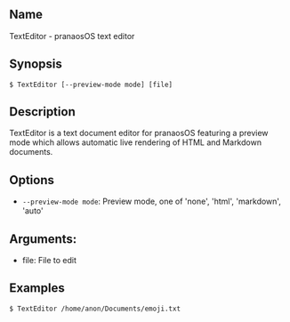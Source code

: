 ## Name

TextEditor - pranaosOS text editor

## Synopsis

```**sh
$ TextEditor [--preview-mode mode] [file]
```

## Description

TextEditor is a text document editor for pranaosOS featuring a preview mode
which allows automatic live rendering of HTML and Markdown documents.

## Options

* `--preview-mode mode`: Preview mode, one of 'none', 'html', 'markdown', 'auto'

## Arguments:

* file: File to edit

## Examples

```sh
$ TextEditor /home/anon/Documents/emoji.txt
```
